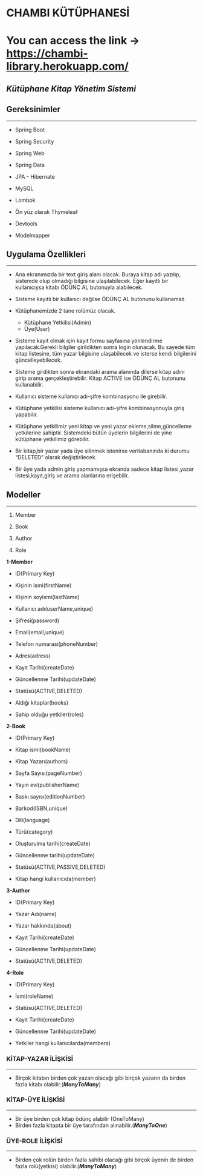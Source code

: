 
# **CHAMBI KÜTÜPHANESİ**

# You can access the link ->  https://chambi-library.herokuapp.com/ 


## _Kütüphane Kitap Yönetim Sistemi_


## **Gereksinimler**
---
*	Spring Boot

*	Spring Security

*	Spring Web

*	Spring Data 

*	JPA - Hibernate

*	MySQL

*	Lombok

*	Ön yüz olarak Thymeleaf

*	Devtools

*	Modelmapper

## **Uygulama Özellikleri** 
---
*	Ana ekranımızda bir text giriş alanı olacak. Buraya kitap adı yazılıp, sistemde olup olmadığı bilgisine ulaşılabilecek. Eğer kayıtlı bir kullanıcıysa kitabı ÖDÜNÇ AL butonuyla alabilecek.

*	 Sisteme kayıtlı bir kullanıcı değilse ÖDÜNÇ AL butonunu kullanamaz.

*	Kütüphanemizde 2 tane rolümüz olacak.

    * Kütüphane Yetkilisi(Admin)
    * Üye(User)	

*	Sisteme kayıt olmak için kayıt formu sayfasına yönlendirme yapılacak.Gerekli bilgiler girildikten sonra login olunacak. Bu sayede tüm kitap listesine, tüm yazar bilgisine ulaşabilecek ve isterse kendi bilgilerini güncelleyebilecek.

*	 Sisteme girdikten sonra ekrandaki arama alanında dilerse kitap adını girip arama gerçekleştirebilir. Kitap ACTIVE ise ÖDÜNÇ AL butonunu kullanabilir. 

*	Kullanıcı sisteme kullanıcı adı-şifre kombinasyonu ile girebilir. 

*	Kütüphane yetkilisi sisteme kullanıcı adı-şifre kombinasyonuyla giriş yapabilir.

*	Kütüphane yetkilimiz yeni kitap ve yeni yazar ekleme,silme,güncelleme yetkilerine sahiptir. Sistemdeki bütün üyelerin bilgilerini de yine kütüphane yetkilimiz görebilir.

*	Bir kitap,bir yazar yada üye silinmek istenirse veritabanında ki durumu “DELETED” olarak değiştirilecek.

*	Bir üye yada admin giriş yapmamışsa ekranda sadece kitap listesi,yazar listesi,kayıt,giriş ve arama alanlarına erişebilir.


## **Modeller**
---
1.	Member

2.	Book

3.	Author

4.	Role

**1-Member**

*	ID(Primary Key)

*	Kişinin ismi(firstName)

*	Kişinin soyismi(lastName)

*	Kullanıcı adı(userName,unique)

*	Şifresi(password)

*	Email(email,unique)

*	Telefon numarası(phoneNumber)

*	Adres(adress)

*	Kayıt Tarihi(createDate)

*   Güncellenme Tarihi(updateDate)

*	Statüsü(ACTIVE,DELETED)

*	Aldığı kitaplar(books)

*	Sahip olduğu yetkiler(roles)

**2-Book**

*	ID(Primary Key)

*	Kitap ismi(bookName)

*	Kitap Yazarı(authors)

*	Sayfa Sayısı(pageNumber)

*	Yayın evi(publisherName)

*	Baskı sayısı(editionNumber)

*	Barkod(ISBN,unique)

*	Dili(language)

*	Türü(category)

*	Oluşturulma tarihi(createDate)

*	Güncellenme tarihi(updateDate)

*	Statüsü(ACTIVE,PASSIVE,DELETED)

*	Kitap hangi kullanıcıda(member)


**3-Author**

*	ID(Primary Key)

*	Yazar Adı(name)

*	Yazar hakkında(about) 

*	Kayıt Tarihi(createDate)

*	Güncellenme Tarihi(updateDate)

*	Statüsü(ACTIVE,DELETED)

**4-Role**

*	ID(Primary Key)

*	İsmi(roleName)

*	Statüsü(ACTIVE,DELETED)

*	Kayıt Tarihi(createDate)

*	Güncellenme Tarihi(updateDate)

*	Yetkiler hangi kullanıcılarda(members)


### **KİTAP-YAZAR İLİŞKİSİ**
---
* Birçok kitabın birden çok yazarı olacağı gibi birçok yazarın da birden fazla kitabı olabilir.(**_ManyToMany_**)

### **KİTAP-ÜYE İLİŞKİSİ**
---
* Bir üye birden çok kitap ödünç alabilir (OneToMany)
* Birden fazla kitapta bir üye tarafından alınabilir.(**_ManyToOne_**)

### **ÜYE-ROLE İLİŞKİSİ**
---

* Birden çok rolün birden fazla sahibi olacağı gibi birçok üyenin de birden fazla rolü(yetkisi) olabilir.(**_ManyToMany_**)


